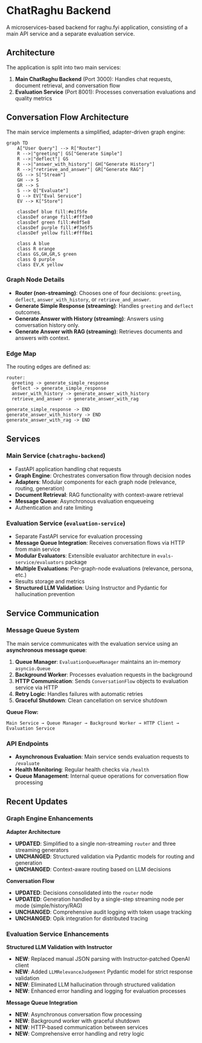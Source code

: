 # ChatRaghu Backend

A microservices-based backend for raghu.fyi application, consisting of a main API service and a separate evaluation service.

## Architecture

The application is split into two main services:

1. **Main ChatRaghu Backend** (Port 3000): Handles chat requests, document retrieval, and conversation flow
2. **Evaluation Service** (Port 8001): Processes conversation evaluations and quality metrics

## Conversation Flow Architecture

The main service implements a simplified, adapter-driven graph engine:

```mermaid
graph TD
    A["User Query"] --> R["Router"]
    R -->|"greeting"| GS["Generate Simple"]
    R -->|"deflect"| GS
    R -->|"answer_with_history"| GH["Generate History"]
    R -->|"retrieve_and_answer"| GR["Generate RAG"]
    GS --> S["Stream"]
    GH --> S
    GR --> S
    S --> Q["Evaluate"]
    Q --> EV["Eval Service"]
    EV --> K["Store"]

    classDef blue fill:#e1f5fe
    classDef orange fill:#fff3e0
    classDef green fill:#e8f5e8
    classDef purple fill:#f3e5f5
    classDef yellow fill:#fff8e1

    class A blue
    class R orange
    class GS,GH,GR,S green
    class Q purple
    class EV,K yellow
```

### Graph Node Details

- **Router (non-streaming)**: Chooses one of four decisions: `greeting`, `deflect`, `answer_with_history`, or `retrieve_and_answer`.
- **Generate Simple Response (streaming)**: Handles `greeting` and `deflect` outcomes.
- **Generate Answer with History (streaming)**: Answers using conversation history only.
- **Generate Answer with RAG (streaming)**: Retrieves documents and answers with context.

### Edge Map

The routing edges are defined as:

```text
router:
  greeting -> generate_simple_response
  deflect -> generate_simple_response
  answer_with_history -> generate_answer_with_history
  retrieve_and_answer -> generate_answer_with_rag

generate_simple_response -> END
generate_answer_with_history -> END
generate_answer_with_rag -> END
```

## Services

### Main Service (`chatraghu-backend`)
- FastAPI application handling chat requests
- **Graph Engine**: Orchestrates conversation flow through decision nodes
- **Adapters**: Modular components for each graph node (relevance, routing, generation)
- **Document Retrieval**: RAG functionality with context-aware retrieval
- **Message Queue**: Asynchronous evaluation enqueueing
- Authentication and rate limiting

### Evaluation Service (`evaluation-service`)
- Separate FastAPI service for evaluation processing
- **Message Queue Integration**: Receives conversation flows via HTTP from main service
- **Modular Evaluators**: Extensible evaluator architecture in `evals-service/evaluators` package
- **Multiple Evaluations**: Per-graph-node evaluations (relevance, persona, etc.)
- Results storage and metrics
- **Structured LLM Validation**: Using Instructor and Pydantic for hallucination prevention

## Service Communication

### Message Queue System

The main service communicates with the evaluation service using an **asynchronous message queue**:

1. **Queue Manager**: `EvaluationQueueManager` maintains an in-memory `asyncio.Queue`
2. **Background Worker**: Processes evaluation requests in the background
3. **HTTP Communication**: Sends `ConversationFlow` objects to evaluation service via HTTP
4. **Retry Logic**: Handles failures with automatic retries
5. **Graceful Shutdown**: Clean cancellation on service shutdown

**Queue Flow:**
```
Main Service → Queue Manager → Background Worker → HTTP Client → Evaluation Service
```

### API Endpoints

- **Asynchronous Evaluation**: Main service sends evaluation requests to `/evaluate`
- **Health Monitoring**: Regular health checks via `/health`
- **Queue Management**: Internal queue operations for conversation flow processing

## Recent Updates

### Graph Engine Enhancements

**Adapter Architecture**
- **UPDATED**: Simplified to a single non-streaming `router` and three streaming generators
- **UNCHANGED**: Structured validation via Pydantic models for routing and generation
- **UNCHANGED**: Context-aware routing based on LLM decisions

**Conversation Flow**
- **UPDATED**: Decisions consolidated into the `router` node
- **UPDATED**: Generation handled by a single-step streaming node per mode (simple/history/RAG)
- **UNCHANGED**: Comprehensive audit logging with token usage tracking
- **UNCHANGED**: Opik integration for distributed tracing

### Evaluation Service Enhancements

**Structured LLM Validation with Instructor**
- **NEW**: Replaced manual JSON parsing with Instructor-patched OpenAI client
- **NEW**: Added `LLMRelevanceJudgement` Pydantic model for strict response validation
- **NEW**: Eliminated LLM hallucination through structured validation
- **NEW**: Enhanced error handling and logging for evaluation processes

**Message Queue Integration**
- **NEW**: Asynchronous conversation flow processing
- **NEW**: Background worker with graceful shutdown
- **NEW**: HTTP-based communication between services
- **NEW**: Comprehensive error handling and retry logic

